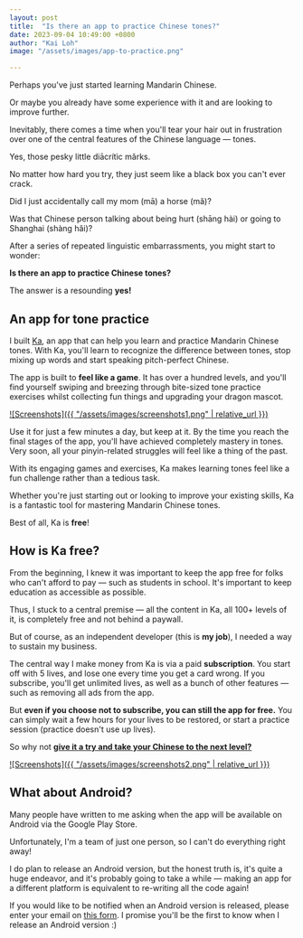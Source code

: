 ```yaml
---
layout: post
title:  "Is there an app to practice Chinese tones?"
date: 2023-09-04 10:49:00 +0800
author: "Kai Loh"
image: "/assets/images/app-to-practice.png"

---
```


Perhaps you've just started learning Mandarin Chinese. 

Or maybe you already have some experience with it and are looking to improve further.

Inevitably, there comes a time when you'll tear your hair out in frustration over one of the central features of the Chinese language — tones.

Yes, those pesky little diācrítìc mǎrks.

No matter how hard you try, they just seem like a black box you can't ever crack.

Did I just accidentally call my mom (mā) a horse (mǎ)? 

Was that Chinese person talking about being hurt (shāng hài) or going to Shanghai (shàng hǎi)?

After a series of repeated linguistic embarrassments, you might start to wonder: 

**Is there an app to practice Chinese tones?**

The answer is a resounding **yes!**

## An app for tone practice

I built [Ka](https://apps.apple.com/app/apple-store/id6444140899?pt=117273943&ct=web&mt=8), an app that can help you learn and practice Mandarin Chinese tones. With Ka, you'll learn to recognize the difference between tones, stop mixing up words and start speaking pitch-perfect Chinese.

The app is built to **feel like a game**. It has over a hundred levels, and you'll find yourself swiping and breezing through bite-sized tone practice exercises whilst collecting fun things and upgrading your dragon mascot.

[![Screenshots]({{ "/assets/images/screenshots1.png" | relative_url }})](https://apps.apple.com/app/apple-store/id6444140899?pt=117273943&ct=web&mt=8)

Use it for just a few minutes a day, but keep at it. By the time you reach the final stages of the app, you'll have achieved completely mastery in tones. Very soon, all your pinyin-related struggles will feel like a thing of the past.

With its engaging games and exercises, Ka makes learning tones feel like a fun challenge rather than a tedious task.

Whether you're just starting out or looking to improve your existing skills, Ka is a fantastic tool for mastering Mandarin Chinese tones. 

Best of all, Ka is **free**!

## How is Ka free?

From the beginning, I knew it was important to keep the app free for folks who can't afford to pay — such as students in school. It's important to keep education as accessible as possible.

Thus, I stuck to a central premise — all the content in Ka, all 100+ levels of it, is completely free and not behind a paywall. 

But of course, as an independent developer (this is **my job**), I needed a way to sustain my business.

The central way I make money from Ka is via a paid **subscription**. You start off with 5 lives, and lose one every time you get a card wrong. If you subscribe, you'll get unlimited lives, as well as a bunch of other features — such as removing all ads from the app.

But **even if you choose not to subscribe, you can still the app for free.** You can simply wait a few hours for your lives to be restored, or start a practice session (practice doesn't use up lives).

So why not **[give it a try and take your Chinese to the next level?](https://apps.apple.com/app/apple-store/id6444140899?pt=117273943&ct=web&mt=8)**

[![Screenshots]({{ "/assets/images/screenshots2.png" | relative_url }})](https://apps.apple.com/app/apple-store/id6444140899?pt=117273943&ct=web&mt=8)

## What about Android?

Many people have written to me asking when the app will be available on Android via the Google Play Store.

Unfortunately, I'm a team of just one person, so I can't do everything right away!

I do plan to release an Android version, but the honest truth is, it's quite a huge endeavor, and it's probably going to take a while — making an app for a different platform is equivalent to re-writing all the code again!

If you would like to be notified when an Android version is released, please enter your email on [this form](https://docs.google.com/forms/d/e/1FAIpQLSf1xW4xmLRo2cNiEY_6wWMWsCTU6xW7mESpKsC52ea64lvLBA/viewform?usp=send_form). I promise you'll be the first to know when I release an Android version :)
